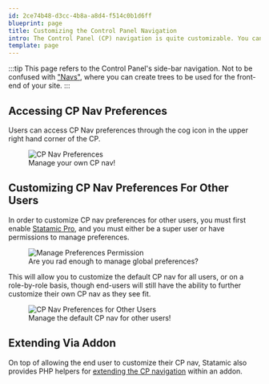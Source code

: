 ```yaml
---
id: 2ce74b48-d3cc-4b8a-a8d4-f514c0b1d6ff
blueprint: page
title: Customizing the Control Panel Navigation
intro: The Control Panel (CP) navigation is quite customizable. You can add your own sections, pages, and subpages, as well as hide or modify existing ones.
template: page
---
```


:::tip
This page refers to the Control Panel's side-bar navigation. Not to be confused with ["Navs"](/navigation), where you can create trees to be used for the front-end of your site.
:::

## Accessing CP Nav Preferences

Users can access CP Nav preferences through the cog icon in the upper right hand corner of the CP.

<figure>
    <img src="/img/cp-nav-preferences.png" alt="CP Nav Preferences">
    <figcaption>Manage your own CP nav!</figcaption>
</figure>

## Customizing CP Nav Preferences For Other Users

In order to customize CP nav preferences for other users, you must first enable [Statamic Pro](/tips/how-to-enable-statamic-pro), and you must either be a super user or have permissions to manage preferences.

<figure>
    <img src="/img/manage-preferences-permission.png" alt="Manage Preferences Permission">
    <figcaption>Are you rad enough to manage global preferences?</figcaption>
</figure>

This will allow you to customize the default CP nav for all users, or on a role-by-role basis, though end-users will still have the ability to further customize their own CP nav as they see fit.

<figure>
    <img src="/img/cp-nav-preferences-other-users.png" alt="CP Nav Preferences for Other Users">
    <figcaption>Manage the default CP nav for other users!</figcaption>
</figure>

## Extending Via Addon

On top of allowing the end user to customize their CP nav, Statamic also provides PHP helpers for [extending the CP navigation](/extending/cp-navigation) within an addon.
